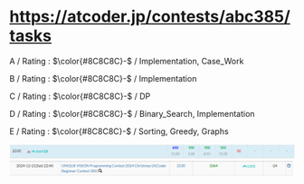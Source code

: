 # https://atcoder.jp/contests/abc385/tasks

A / Rating : $\color{#8C8C8C}-$ / Implementation, Case_Work

B / Rating : $\color{#8C8C8C}-$ / Implementation

C / Rating : $\color{#8C8C8C}-$ / DP

D / Rating : $\color{#8C8C8C}-$ / Binary_Search, Implementation

E / Rating : $\color{#8C8C8C}-$ / Sorting, Greedy, Graphs

![My Image](https://github.com/kss418/Atcoder/blob/main/ABC/Images/Standings/385.png)
![My Image](https://github.com/kss418/Atcoder/blob/main/ABC/Images/Performance/385.png)
